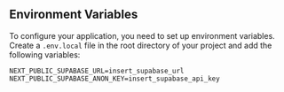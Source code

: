 ## Environment Variables

To configure your application, you need to set up environment variables. Create a `.env.local` file in the root directory of your project and add the following variables:

```plaintext
NEXT_PUBLIC_SUPABASE_URL=insert_supabase_url
NEXT_PUBLIC_SUPABASE_ANON_KEY=insert_supabase_api_key
```
